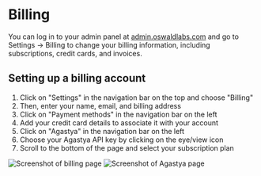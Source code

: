 # Billing

You can log in to your admin panel at [admin.oswaldlabs.com](https://admin.oswaldlabs.com) and go to Settings → Billing to change your billing information, including subscriptions, credit cards, and invoices.

## Setting up a billing account

1. Click on "Settings" in the navigation bar on the top and choose "Billing"
2. Then, enter your name, email, and billing address
3. Click on "Payment methods" in the navigation bar on the left
4. Add your credit card details to associate it with your account
5. Click on "Agastya" in the navigation bar on the left
6. Choose your Agastya API key by clicking on the eye/view icon
7. Scroll to the bottom of the page and select your subscription plan

![Screenshot of billing page](https://public-cdn.oswaldlabs.com/help-assets/Screen%20Shot%202019-08-08%20at%2019.21.21.png)
![Screenshot of Agastya page](https://public-cdn.oswaldlabs.com/help-assets/Screen%20Shot%202019-08-08%20at%2019.28.06.png)
